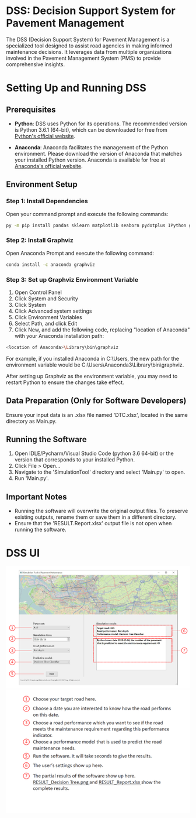 # DSS: Decision Support System for Pavement Management

The DSS (Decision Support System) for Pavement Management is a specialized tool designed to assist road agencies in making informed maintenance decisions. It leverages data from multiple organizations involved in the Pavement Management System (PMS) to provide comprehensive insights.

# Setting Up and Running DSS

## Prerequisites

- **Python**: DSS uses Python for its operations. The recommended version is Python 3.6.1 (64-bit), which can be downloaded for free from [Python's official website](https://www.python.org/).

- **Anaconda**: Anaconda facilitates the management of the Python environment. Please download the version of Anaconda that matches your installed Python version. Anaconda is available for free at [Anaconda's official website](https://www.anaconda.com/).

## Environment Setup

### Step 1: Install Dependencies

Open your command prompt and execute the following commands:

```bash
py -m pip install pandas sklearn matplotlib seaborn pydotplus IPython graphviz xlrd openpyxl PyQt5
```

### Step 2: Install Graphviz

Open Anaconda Prompt and execute the following command:

```bash
conda install -c anaconda graphviz
```

### Step 3: Set up Graphviz Environment Variable

1. Open Control Panel
2. Click System and Security
3. Click System
4. Click Advanced system settings
5. Click Environment Variables
6. Select Path, and click Edit
7. Click New, and add the following code, replacing "location of Anaconda" with your Anaconda installation path: 

```bash
<location of Anaconda>\Library\bin\graphviz
```
For example, if you installed Anaconda in C:\Users, the new path for the environment variable would be C:\Users\Anaconda3\Library\bin\graphviz.

After setting up Graphviz as the environment variable, you may need to restart Python to ensure the changes take effect.

## Data Preparation (Only for Software Developers)

Ensure your input data is an .xlsx file named 'DTC.xlsx', located in the same directory as Main.py.

## Running the Software

1. Open IDLE/Pycharm/Visual Studio Code (python 3.6 64-bit) or the version that corresponds to your installed Python.
2. Click File > Open...
3. Navigate to the 'SimulationTool' directory and select 'Main.py' to open.
4. Run 'Main.py'.

## Important Notes

- Running the software will overwrite the original output files. To preserve existing outputs, rename them or save them in a different directory.
- Ensure that the 'RESULT.Report.xlsx' output file is not open when running the software.

# DSS UI
![Alt text](https://github.com/zili-wang/DSS/blob/main/ui_1.PNG?raw=true "Optional title")
![Alt text](https://github.com/zili-wang/DSS/blob/main/ui_2.PNG?raw=true "Optional title")
